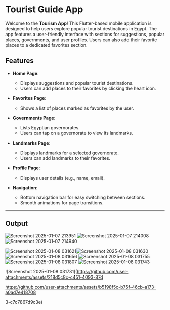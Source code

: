 # Tourist Guide App

Welcome to the **Tourism App**! This Flutter-based mobile application is designed to help users explore popular tourist destinations in Egypt. The app features a user-friendly interface with sections for suggestions, popular places, governments, and user profiles. Users can also add their favorite places to a dedicated favorites section.



## Features

- **Home Page**:
  - Displays suggestions and popular tourist destinations.
  - Users can add places to their favorites by clicking the heart icon.

- **Favorites Page**:
  - Shows a list of places marked as favorites by the user.

- **Governments Page**:
  - Lists Egyptian governorates.
  - Users can tap on a governorate to view its landmarks.

- **Landmarks Page**:
  - Displays landmarks for a selected governorate.
  - Users can add landmarks to their favorites.

- **Profile Page**:
  - Displays user details (e.g., name, email).

- **Navigation**:
  - Bottom navigation bar for easy switching between sections.
  - Smooth animations for page transitions.

---

## Output


![Screenshot 2025-01-07 213951](https://github.com/user-attachments/assets/ab5bd756-4bd9-4ec7-8b57-11dc4d52321f)
![Screenshot 2025-01-07 214008](https://github.com/user-attachments/assets/f2e8bf3c-a4c8-4331-9dca-7b90cf444c64)
![Screenshot 2025-01-07 214940](https://github.com/user-attachments/assets/af2c7870-1efd-44f9-9e0a-ebe13aeda2e7)




![Screenshot 2025-01-08 031621](https://github.com/user-attachments/assets/5823fe60-1836-4f9f-a08f-a374f37b9b32)![Screenshot 2025-01-08 031630](https://github.com/user-attachments/assets/3492d779-273e-4572-ae89-300179cb0c9f)
![Screenshot 2025-01-08 031656](https://github.com/user-attachments/assets/b99d3617-d5f7-4dff-851a-749f55d61f1a)
![Screenshot 2025-01-08 031755](https://github.com/user-attachments/assets/6fbb2cf7-654d-4c38-af5b-dedf64b7b9d1)
![Screenshot 2025-01-08 031807](https://github.com/user-attachments/assets/8bd972ac-f9cb-44a2-a24d-c65e88129599)
![Screenshot 2025-01-08 031743](https://github.com/user-attachments/assets/74753728-6ac8-4dfd-800a-68fd0b97294b)

![Screenshot 2025-01-08 031731](https://github.com/user-attachments/assets/218d5c8c-c451-4093-87d

https://github.com/user-attachments/assets/b5198f5c-b75f-46cb-a173-a0ad7e418708

3-c7c7867d9c3e)
